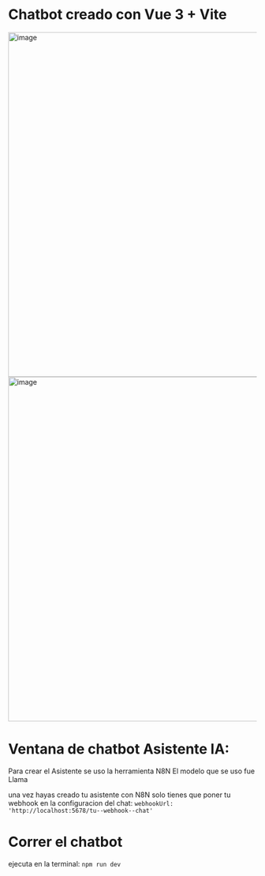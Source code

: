 # Chatbot creado con Vue 3 + Vite
<img width="698" alt="image" src="https://github.com/user-attachments/assets/d6bc1e98-41ae-46b7-b403-f759d0e7523d" />

<img width="698" alt="image" src="https://github.com/user-attachments/assets/3703be97-18e9-4eed-8816-a0b5351f916c" />


# Ventana de chatbot Asistente IA:
Para crear el Asistente se uso la herramienta N8N
El modelo que se uso fue Llama

una vez hayas creado tu asistente con N8N solo tienes que poner tu webhook en la configuracion del chat:
    `webhookUrl: 'http://localhost:5678/tu--webhook--chat'`

# Correr el chatbot
ejecuta en la terminal:
    `npm run dev`



